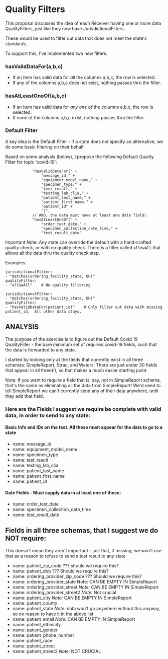 # Quality Filters

This proposal discusses the idea of each Receiver having one or more data QualityFilters, just like they now have JurisdictionalFilters.

These would be used to filter out data that does not meet the state's standards.

To support this, I've implemented two new filters:
### hasValidDataFor(a,b,c)
- If an Item has valid data for *all* the columns a,b,c, the row is selected.
- If any of the columns a,b,c does not exist, nothing passes thru the filter.

### hasAtLeastOneOf(a,b,c)
- If an Item has valid data for *any one of* the columns a,b,c, the row is selected.
- If none of the columns a,b,c exist, nothing passes thru the filter.

### Default Filter

A key idea is the Default Filter - if a state does not specify an alternative, we do some basic filtering on their behalf.

Based on some analysis (below), I propose the following Default Quality Filter for topic 'covid-19':
```
            "hasValidDataFor(" +
                "message_id," +
                "equipment_model_name," +
                "specimen_type," +
                "test_result," +
                "testing_lab_clia," +
                "patient_last_name," +
                "patient_first_name," +
                "patient_id" +
                ")",
            // AND, the data must have at least one date field:
            "hasAtLeastOneOf(" +
                "order_test_date," +
                "specimen_collection_date_time," +
                "test_result_date"
```

Important Note:  Any state can override the default with a hand-crafted quality check, or with no quality check.
There is a filter called `allowAll` that allows all the data thru the quality check step.

Examples:
```
jurisdictionalFilter:
- "matches(ordering_facility_state, OH)"
qualityFilter:
- "allowAll"    # No quality filtering
```

```
jurisdictionalFilter:
- "matches(ordering_facility_state, OH)"
qualityFilter:
- "hasValidDataFor(patient_id)"    # Only filter out data with missing patient_id.  All other data stays.
```

## ANALYSIS

The purpose of the exercise is to figure out the Default Covid 19 QualityFilter - the bare minimum set of required covid-19 fields,
such that the data is forwarded to any state.

I started by looking only at the fields that currently exist in all three schemas:  SimpleReport, Strac, and Waters.
There are just under 30 fields that appear in all three(!), so that makes a much easier starting point.

Note: If you want to require a field that is, say, not in SimpleReport schema, that's the same as eliminating 
all the data from SimpleReport!  We'd need to tell SimpleReport we can't currently send any of their data anywhere, 
until they add that field.

###  Here are the Fields I suggest we require be complete with valid data, in order to send to any state:

#### Basic Info and IDs on the test.  All these must appear for the data to go to a state
  - name: message_id
  - name: equipment_model_name
  - name: specimen_type
  - name: test_result
  - name: testing_lab_clia
  - name: patient_last_name
  - name: patient_first_name
  - name: patient_id

#### Date Fields - Must supply data in at least one of these:
  - name: order_test_date
  - name: specimen_collection_date_time
  - name: test_result_date

## Fields in all three schemas, that I suggest we do NOT require:
This doesn't mean they aren't important - 
just that, if missing, we won't use that as a reason to refuse to send a test result to any state

  - name: patient_zip_code ??? should we require this?
  - name: patient_dob  ??? Should we require this?
  - name: ordering_provider_zip_code  ??? Should we require this?
  - name: ordering_provider_state  Note: CAN BE EMPTY IN SimpleReport
  - name: ordering_provider_street  *Note:* CAN BE EMPTY IN SimpleReport
  - name: ordering_provider_street2 *Note:* Not crucial
  - name: patient_city  *Note:* CAN BE EMPTY IN SimpleReport
  - name: patient_county
  - name: patient_state   *Note:* data won't go anywhere without this anyway, so no reason to have it in the above list
  - name: patient_email  *Note:* CAN BE EMPTY IN SimpleReport
  - name: patient_ethnicity
  - name: patient_gender
  - name: patient_phone_number
  - name: patient_race
  - name: patient_street
  - name: patient_street2   *Note:* NOT CRUCIAL
